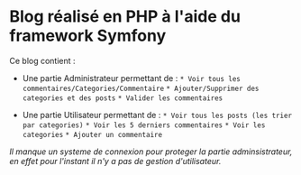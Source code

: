 # Blog réalisé en PHP à l'aide du framework Symfony

Ce blog contient : 
 * Une partie Administrateur permettant de :
  `* Voir tous les commentaires/Categories/Commentaire`
  `* Ajouter/Supprimer des categories et des posts`
  `* Valider les commentaires`
  
 * Une partie Utilisateur permettant de :
  `* Voir tous les posts (les trier par categories)`
  `* Voir les 5 derniers commentaires`
  `* Voir les categories`
  `* Ajouter un commentaire`
  
  *Il manque un systeme de connexion pour proteger la partie adminsistrateur, en effet pour l'instant il n'y a pas de gestion d'utilisateur.*
      
